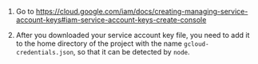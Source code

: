 1. Go to https://cloud.google.com/iam/docs/creating-managing-service-account-keys#iam-service-account-keys-create-console

1. After you downloaded your service account key file, you need to add it to the home directory of the project with the name `gcloud-credentials.json`, so that it can be detected by `node`.
